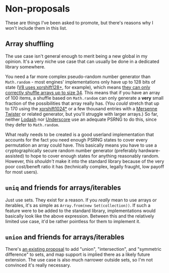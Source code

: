 # Non-proposals

These are things I've been asked to promote, but there's reasons why I won't include them in this list.

## Array shuffling

The use case isn't general enough to merit being a new global in my opinion. It's a very niche use case that can usually be done in a dedicated library somewhere.

You need a far more complex pseudo-random number generator than `Math.random` - most engines' implementations only have up to 128 bits of state ([V8 uses xorshift128+](https://v8.dev/blog/math-random), for example), which means [they can only correctly shuffle arrays up to size 34](https://en.wikipedia.org/wiki/Fisher%E2%80%93Yates_shuffle#Pseudorandom_generators). This means that if you have an array of 100 items, a shuffle based on `Math.random` can only generate a **very** small fraction of the possibilities that array really has. (You *could* stretch that up to 170 using the [xorshift1024*](https://en.wikipedia.org/wiki/Xorshift#xorshift*) or a few thousand entries with a [Mersenne Twister](https://en.wikipedia.org/wiki/Mersenne_Twister) or related generator, but you'll struggle with larger arrays.) So far, neither [Lodash](https://github.com/lodash/lodash/blob/4.17.10/lodash.js#L6711) nor [Underscore](https://github.com/jashkenas/underscore/blob/master/underscore.js#L397) use an adequate PSRNG to do this, since they defer to `Math.random`.

What really needs to be created is a good userland implementation that accounts for the fact you need enough PSRNG states to cover every permutation an array could have. This basically means you have to use a cryptographically secure random number generator (preferably hardware-assisted) to hope to cover enough states for anything reasonably random. However, this *shouldn't* make it into the standard library because of the very poor cost/beneft ratio it has (technically complex, legally fraught, low payoff for most users).

## `uniq` and friends for arrays/iterables

Just use sets. They exist for a reason. If you *really* mean to use arrays or iterables, it's as simple as `Array.from(new Set(collection))`. If such a feature were to be added to the standard library, implementations would basically look like the above expression. Between this and the relatively limited use case, it'd be rather pointless for them to implement it.

## `union` and friends for arrays/iterables

There's [an existing proposal](https://github.com/tc39/proposal-set-methods) to add "union", "intersection", and "symmetric difference" to sets, and map support is implied there as a likely future extension. The use case is also much narrower outside sets, so I'm not convinced it's really necessary.
